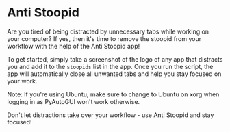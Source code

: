 # Anti Stoopid

Are you tired of being distracted by unnecessary tabs while working on your computer? If yes, then it's time to remove the stoopid from your workflow with the help of the Anti Stoopid app!

To get started, simply take a screenshot of the logo of any app that distracts you and add it to the `stoopids` list in the app. Once you run the script, the app will automatically close all unwanted tabs and help you stay focused on your work.

Note: If you're using Ubuntu, make sure to change to Ubuntu on xorg when logging in as PyAutoGUI won't work otherwise.

Don't let distractions take over your workflow - use Anti Stoopid and stay focused!
